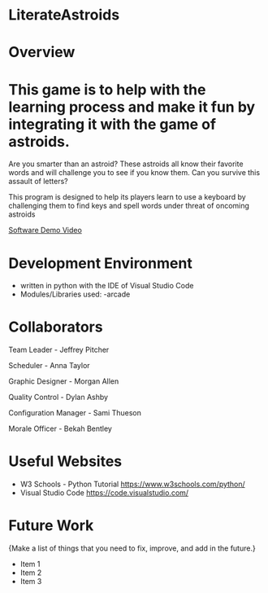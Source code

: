 # LiterateAstroids

# Overview
This game is to help with the learning process and make it fun by integrating it with the game of astroids. 
=======
Are you smarter than an astroid? These astroids all know their favorite words and will challenge you to see if you know them. Can you survive this assault of letters?

This program is designed to help its players learn to use a keyboard by challenging them to find keys and spell words under threat of oncoming astroids


[Software Demo Video](http://youtube.link.goes.here)

# Development Environment

 - written in python with the IDE of Visual Studio Code
 - Modules/Libraries used: 
    -arcade

# Collaborators


Team Leader - Jeffrey Pitcher 

Scheduler - Anna Taylor  

Graphic Designer - Morgan Allen 

Quality Control - Dylan Ashby 

Configuration Manager - Sami Thueson 

Morale Officer - Bekah Bentley 


# Useful Websites

* W3 Schools - Python Tutorial https://www.w3schools.com/python/
* Visual Studio Code https://code.visualstudio.com/

# Future Work

{Make a list of things that you need to fix, improve, and add in the future.}
* Item 1
* Item 2
* Item 3
